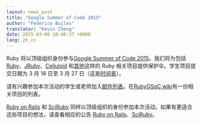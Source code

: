 ```yaml
---
layout: news_post
title: "Google Summer of Code 2015"
author: "Federico Builes"
translator: "Kevin Cheng"
date: 2015-03-06 10:48:37 +0000
lang: zh_cn
---
```


Ruby 将以顶级组织身份参与[Google Summer of Code 2015][gsoc]。我们将为包括 [Ruby][ruby-ideas]、[JRuby][jruby-ideas]、[Celluloid][celluloid] 和[其他][ideas]这样的 Ruby 相关项目提供保护伞。学生项目提交日期为 3 月 16 日至 3 月 27 日（这是[时间表][timeline]）。

请有兴趣参加本次活动的学生或老师加入[邮件列表][ml]。在[RubyGSoC wiki][ideas]有一份相关项目的列表。

[Ruby on Rails][ror] 和 [SciRuby][sciruby] 同样以顶级组织的身份参加本次活动。如果有更适合这些项目的想法，请查看相应的公告 [Ruby on Rails][ror-announcement]、[SciRuby][sciruby-ideas]。


[gsoc]: http://www.google-melange.com/gsoc/document/show/gsoc_program/google/gsoc2015/about_page
[timeline]: http://www.google-melange.com/gsoc/events/google/gsoc2015
[jruby-ideas]: https://github.com/jruby/jruby/wiki/Google-Summer-of-Code-2015
[celluloid]: https://github.com/rubygsoc/rubygsoc/wiki/Ideas-List#celluloid
[ideas]: https://github.com/rubygsoc/rubygsoc/wiki/Ideas-List
[ml]: https://groups.google.com/forum/?hl=en#!forum/rubygsoc
[ror-announcement]: http://weblog.rubyonrails.org/2015/3/4/google-summer-of-code-2015/
[sciruby-ideas]: https://github.com/SciRuby/sciruby/wiki/Google-Summer-of-Code-2015-Ideas
[ruby-ideas]: https://github.com/rubygsoc/rubygsoc/wiki/Ideas-List#mri-matz-ruby-interpreter
[ror]: http://rubyonrails.org/
[sciruby]: http://sciruby.com/
